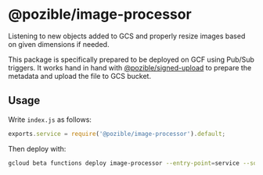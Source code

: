 # @pozible/image-processor
Listening to new objects added to GCS and properly resize images based on given dimensions if needed.

This package is specifically prepared to be deployed on GCF using Pub/Sub triggers. It works hand in hand with [@pozible/signed-upload](https://github.com/pozible/signed-upload) to prepare the metadata and upload the file to GCS bucket.

## Usage
Write `index.js` as follows:

```js
exports.service = require('@pozible/image-processor').default;
```

Then deploy with:
```sh
gcloud beta functions deploy image-processor --entry-point=service --source . --memory=256MB --trigger-bucket <bucket-name> --runtime nodejs10
```
